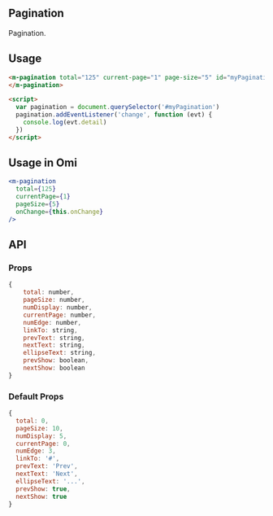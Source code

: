 ## Pagination

Pagination.

## Usage

```html
<m-pagination total="125" current-page="1" page-size="5" id="myPagination">
</m-pagination>

<script>
  var pagination = document.querySelector('#myPagination')
  pagination.addEventListener('change', function (evt) {
    console.log(evt.detail)
  })
</script>
```

## Usage in Omi

```jsx
<m-pagination
  total={125}
  currentPage={1}
  pageSize={5}
  onChange={this.onChange}
/>
```

## API

### Props

```jsx
{
	total: number,
	pageSize: number,
	numDisplay: number,
	currentPage: number,
	numEdge: number,
	linkTo: string,
	prevText: string,
	nextText: string,
	ellipseText: string,
	prevShow: boolean,
	nextShow: boolean
}
```

### Default Props

```jsx
{
  total: 0,
  pageSize: 10,
  numDisplay: 5,
  currentPage: 0,
  numEdge: 3,
  linkTo: '#',
  prevText: 'Prev',
  nextText: 'Next',
  ellipseText: '...',
  prevShow: true,
  nextShow: true
}
```
